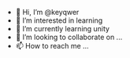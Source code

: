- 👋 Hi, I’m @keyqwer
- 👀 I’m interested in learning
- 🌱 I’m currently learning unity
- 💞️ I’m looking to collaborate on ...
- 📫 How to reach me ...

<!---
keyqwer/keyqwer is a ✨ special ✨ repository because its `README.md` (this file) appears on your GitHub profile.
You can click the Preview link to take a look at your changes.
--->
